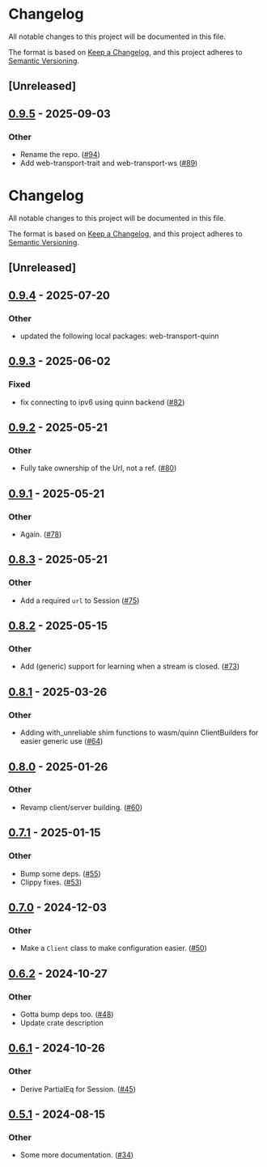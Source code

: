 # Changelog

All notable changes to this project will be documented in this file.

The format is based on [Keep a Changelog](https://keepachangelog.com/en/1.0.0/),
and this project adheres to [Semantic Versioning](https://semver.org/spec/v2.0.0.html).

## [Unreleased]

## [0.9.5](https://github.com/kixelated/web-transport/compare/web-transport-v0.9.4...web-transport-v0.9.5) - 2025-09-03

### Other

- Rename the repo. ([#94](https://github.com/kixelated/web-transport/pull/94))
- Add web-transport-trait and web-transport-ws ([#89](https://github.com/kixelated/web-transport/pull/89))
# Changelog
All notable changes to this project will be documented in this file.

The format is based on [Keep a Changelog](https://keepachangelog.com/en/1.0.0/),
and this project adheres to [Semantic Versioning](https://semver.org/spec/v2.0.0.html).

## [Unreleased]

## [0.9.4](https://github.com/kixelated/web-transport/compare/web-transport-v0.9.3...web-transport-v0.9.4) - 2025-07-20

### Other

- updated the following local packages: web-transport-quinn

## [0.9.3](https://github.com/kixelated/web-transport/compare/web-transport-v0.9.2...web-transport-v0.9.3) - 2025-06-02

### Fixed

- fix connecting to ipv6 using quinn backend ([#82](https://github.com/kixelated/web-transport/pull/82))

## [0.9.2](https://github.com/kixelated/web-transport/compare/web-transport-v0.9.1...web-transport-v0.9.2) - 2025-05-21

### Other

- Fully take ownership of the Url, not a ref. ([#80](https://github.com/kixelated/web-transport/pull/80))

## [0.9.1](https://github.com/kixelated/web-transport/compare/web-transport-v0.9.0...web-transport-v0.9.1) - 2025-05-21

### Other

- Again. ([#78](https://github.com/kixelated/web-transport/pull/78))

## [0.8.3](https://github.com/kixelated/web-transport/compare/web-transport-v0.8.2...web-transport-v0.8.3) - 2025-05-21

### Other

- Add a required `url` to Session ([#75](https://github.com/kixelated/web-transport/pull/75))

## [0.8.2](https://github.com/kixelated/web-transport/compare/web-transport-v0.8.1...web-transport-v0.8.2) - 2025-05-15

### Other

- Add (generic) support for learning when a stream is closed. ([#73](https://github.com/kixelated/web-transport/pull/73))

## [0.8.1](https://github.com/kixelated/web-transport/compare/web-transport-v0.8.0...web-transport-v0.8.1) - 2025-03-26

### Other

- Adding with_unreliable shim functions to wasm/quinn ClientBuilders for easier generic use ([#64](https://github.com/kixelated/web-transport/pull/64))

## [0.8.0](https://github.com/kixelated/web-transport/compare/web-transport-v0.7.1...web-transport-v0.8.0) - 2025-01-26

### Other

- Revamp client/server building. ([#60](https://github.com/kixelated/web-transport/pull/60))

## [0.7.1](https://github.com/kixelated/web-transport/compare/web-transport-v0.7.0...web-transport-v0.7.1) - 2025-01-15

### Other

- Bump some deps. ([#55](https://github.com/kixelated/web-transport/pull/55))
- Clippy fixes. ([#53](https://github.com/kixelated/web-transport/pull/53))

## [0.7.0](https://github.com/kixelated/web-transport/compare/web-transport-v0.6.2...web-transport-v0.7.0) - 2024-12-03

### Other

- Make a `Client` class to make configuration easier. ([#50](https://github.com/kixelated/web-transport/pull/50))

## [0.6.2](https://github.com/kixelated/web-transport/compare/web-transport-v0.6.1...web-transport-v0.6.2) - 2024-10-27

### Other

- Gotta bump deps too. ([#48](https://github.com/kixelated/web-transport/pull/48))
- Update crate description

## [0.6.1](https://github.com/kixelated/web-transport/compare/web-transport-v0.6.0...web-transport-v0.6.1) - 2024-10-26

### Other

- Derive PartialEq for Session. ([#45](https://github.com/kixelated/web-transport/pull/45))

## [0.5.1](https://github.com/kixelated/web-transport/compare/web-transport-v0.5.0...web-transport-v0.5.1) - 2024-08-15

### Other
- Some more documentation. ([#34](https://github.com/kixelated/web-transport/pull/34))
